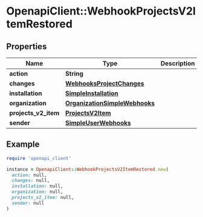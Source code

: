 # OpenapiClient::WebhookProjectsV2ItemRestored

## Properties

| Name | Type | Description | Notes |
| ---- | ---- | ----------- | ----- |
| **action** | **String** |  |  |
| **changes** | [**WebhooksProjectChanges**](WebhooksProjectChanges.md) |  |  |
| **installation** | [**SimpleInstallation**](SimpleInstallation.md) |  | [optional] |
| **organization** | [**OrganizationSimpleWebhooks**](OrganizationSimpleWebhooks.md) |  |  |
| **projects_v2_item** | [**ProjectsV2Item**](ProjectsV2Item.md) |  |  |
| **sender** | [**SimpleUserWebhooks**](SimpleUserWebhooks.md) |  |  |

## Example

```ruby
require 'openapi_client'

instance = OpenapiClient::WebhookProjectsV2ItemRestored.new(
  action: null,
  changes: null,
  installation: null,
  organization: null,
  projects_v2_item: null,
  sender: null
)
```

